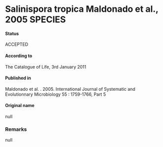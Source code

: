 Salinispora tropica Maldonado et al., 2005 SPECIES
=======

#### Status
ACCEPTED

#### According to
The Catalogue of Life, 3rd January 2011

#### Published in
Maldonado et al. . 2005. International Journal of Systematic and Evolutionnary Microbiology 55 : 1759-1766, Part 5

#### Original name
null

### Remarks
null